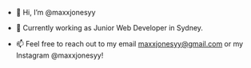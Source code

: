 - 👋 Hi, I’m @maxxjonesyy
- 👀 Currently working as Junior Web Developer in Sydney.


- 📫 Feel free to reach out to my email maxxjonesyy@gmail.com or my Instagram @maxxjonesyy!

